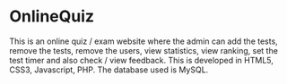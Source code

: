 # OnlineQuiz
This is an online quiz / exam website where the admin can add the tests, remove the tests, remove the users, view statistics, view ranking, set the test timer and also check / view feedback. This is developed in HTML5, CSS3, Javascript, PHP. The database used is MySQL.
